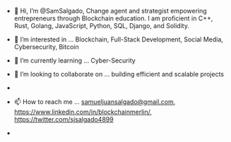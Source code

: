 - 👋 Hi, I’m @SamSalgado, Change agent and strategist empowering entrepreneurs through Blockchain education. I am proficient in C++, Rust, Golang, JavaScript, Python, SQL, Django, and Solidity. 
- 👀 I’m interested in ... Blockchain, Full-Stack Development, Social Media, Cybersecurity, Bitcoin
- 🌱 I’m currently learning ...  Cyber-Security
- 💞️ I’m looking to collaborate on ... building efficient and scalable projects
- 

                                          
- 📫 How to reach me ... samueljuansalgado@gmail.com, https://www.linkedin.com/in/blockchainmerlin/, https://twitter.com/sjsalgado4899
-

<!---
 ✨ special ✨ repository because its `README.md` (this file) appears on your GitHub profile.
You can click the Preview link to take a look at your changes.
--->


